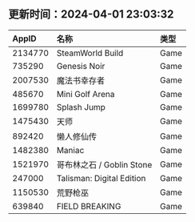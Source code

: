 ## 更新时间：2024-04-01 23:03:32
| AppID | 名称 | 类型  |
| :-------------------- | :----------------------------- | :----------- |
| 2134770 | SteamWorld Build| Game |
| 735290 | Genesis Noir| Game |
| 2007530 | 魔法书幸存者| Game |
| 485670 | Mini Golf Arena| Game |
| 1699780 | Splash Jump| Game |
| 1475430 | 天师| Game |
| 892420 | 懒人修仙传| Game |
| 1482380 | Maniac| Game |
| 1521970 | 哥布林之石 / Goblin Stone| Game |
| 247000 | Talisman: Digital Edition| Game |
| 1150530 | 荒野枪巫| Game |
| 639840 | FIELD BREAKING| Game |
